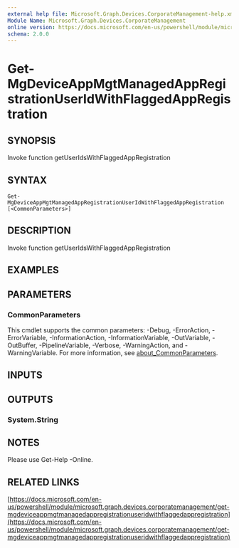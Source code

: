 ```yaml
---
external help file: Microsoft.Graph.Devices.CorporateManagement-help.xml
Module Name: Microsoft.Graph.Devices.CorporateManagement
online version: https://docs.microsoft.com/en-us/powershell/module/microsoft.graph.devices.corporatemanagement/get-mgdeviceappmgtmanagedappregistrationuseridwithflaggedappregistration
schema: 2.0.0
---
```


# Get-MgDeviceAppMgtManagedAppRegistrationUserIdWithFlaggedAppRegistration

## SYNOPSIS
Invoke function getUserIdsWithFlaggedAppRegistration

## SYNTAX

```
Get-MgDeviceAppMgtManagedAppRegistrationUserIdWithFlaggedAppRegistration [<CommonParameters>]
```

## DESCRIPTION
Invoke function getUserIdsWithFlaggedAppRegistration

## EXAMPLES

## PARAMETERS

### CommonParameters
This cmdlet supports the common parameters: -Debug, -ErrorAction, -ErrorVariable, -InformationAction, -InformationVariable, -OutVariable, -OutBuffer, -PipelineVariable, -Verbose, -WarningAction, and -WarningVariable. For more information, see [about_CommonParameters](http://go.microsoft.com/fwlink/?LinkID=113216).

## INPUTS

## OUTPUTS

### System.String
## NOTES
Please use Get-Help -Online.

## RELATED LINKS

[https://docs.microsoft.com/en-us/powershell/module/microsoft.graph.devices.corporatemanagement/get-mgdeviceappmgtmanagedappregistrationuseridwithflaggedappregistration](https://docs.microsoft.com/en-us/powershell/module/microsoft.graph.devices.corporatemanagement/get-mgdeviceappmgtmanagedappregistrationuseridwithflaggedappregistration)

